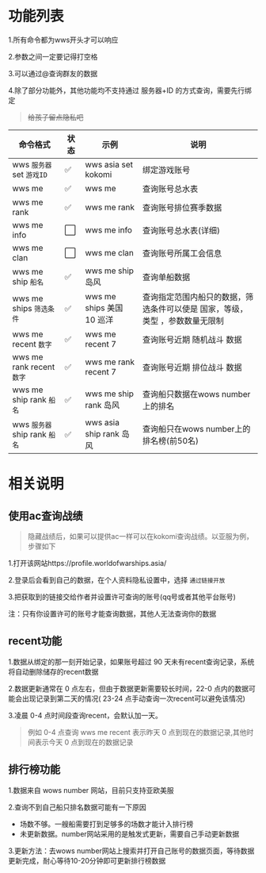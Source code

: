 # 功能列表

1.所有命令都为wws开头才可以响应

2.参数之间一定要记得打空格

3.可以通过@查询群友的数据

4.除了部分功能外，其他功能均不支持通过 服务器+ID 的方式查询，需要先行绑定
> ~~给孩子留点隐私吧~~


|命令格式| 状态| 示例| 说明|
|--|--|--|--|
|wws `服务器` set `游戏ID`|✅|wws asia set kokomi|绑定游戏账号|
|wws me|✅|wws me|查询账号总水表|
|wws me rank|✅|wws me rank|查询账号排位赛季数据|
|wws me info|⬜|wws me info|查询账号总水表(详细)|
|wws me clan|⬜|wws me clan|查询账号所属工会信息|
|wws me ship `船名`|✅|wws me ship 岛风|查询单船数据|
|wws me ships `筛选条件`|✅|wws me ships 美国 10 巡洋|查询指定范围内船只的数据，筛选条件可以使是 国家，等级，类型 ，参数数量无限制|
|wws me recent `数字`|✅|wws me recent 7|查询账号近期 随机战斗 数据|
|wws me rank recent `数字`|✅|wws me rank recent 7|查询账号近期 排位战斗 数据|
|wws me ship rank `船名`|✅|wws me ship rank 岛风|查询船只数据在wows number上的排名|
|wws `服务器` ship rank `船名`|✅|wws asia ship rank 岛风|查询船只在wows number上的排名榜(前50名)|


# 相关说明

## 使用ac查询战绩

> 隐藏战绩后，如果可以提供ac一样可以在kokomi查询战绩。以亚服为例，步骤如下

1.打开该网站https://profile.worldofwarships.asia/

2.登录后会看到自己的数据，在个人资料隐私设置中，选择 `通过链接开放` 

3.把获取到的链接交给作者并设置许可查询的账号(qq号或者其他平台账号)

注：只有你设置许可的账号才能查询数据，其他人无法查询你的数据

## recent功能

1.数据从绑定的那一刻开始记录，如果账号超过 90 天未有recent查询记录，系统将自动删除储存的recent数据

2.数据更新通常在 0 点左右，但由于数据更新需要较长时间，22-0 点内的数据可能会出现记录到第二天的情况( 23-24 点手动查询一次recent可以避免该情况)

3.凌晨 0-4 点时间段查询recent，会默认加一天。

> 例如 0-4 点查询 wws me recent 表示昨天 0 点到现在的数据记录,其他时间表示今天 0 点到现在的数据记录

## 排行榜功能

1.数据来自 wows number 网站，目前只支持亚欧美服

2.查询不到自己船只排名数据可能有一下原因
- 场数不够。一艘船需要打到足够多的场数才能计入排行榜
- 未更新数据。number网站采用的是触发式更新，需要自己手动更新数据

3.更新方法：去wows number网站上搜索并打开自己账号的数据页面，等待数据更新完成，耐心等待10-20分钟即可更新排行榜数据
